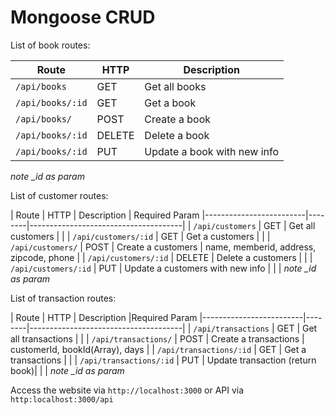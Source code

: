 # Mongoose CRUD

List of book routes:

| Route                   | HTTP   | Description                                        |
|-------------------------|--------|--------------------------------------|
| `/api/books`                  | GET    | Get all books                          |
| `/api/books/:id`          | GET    | Get a book                                    |
| `/api/books/`                 | POST   | Create a book                                            |
| `/api/books/:id`          | DELETE | Delete a book                                                |
| `/api/books/:id`          | PUT      | Update a book with new info                    |
*note _id as param*


List of customer routes:

| Route                   | HTTP   | Description                                        | Required Param
|-------------------------|--------|--------------------------------------|
| `/api/customers`                  | GET    | Get all customers                          | |
| `/api/customers/:id`          | GET    | Get a customers                                    | |
| `/api/customers/`                 | POST   | Create a customers                                            | name, memberid, address, zipcode, phone |
| `/api/customers/:id`          | DELETE | Delete a customers                                                | |
| `/api/customers/:id`          | PUT      | Update a customers with new info                    | | |
*note _id as param*


List of transaction routes:

| Route                   | HTTP   | Description                                        |Required Param
|-------------------------|--------|--------------------------------------|
| `/api/transactions`                  | GET    | Get all transactions                          | |
| `/api/transactions/`                 | POST   | Create a transactions                                            | customerId, bookId(Array), days  |
| `/api/transactions/:id`                 | GET   | Get a transactions                                            |  |
| `/api/transactions/:id`                 | PUT   | Update transaction (return book)| | |
*note _id as param*

Access the website via `http://localhost:3000` or API via `http:localhost:3000/api`
